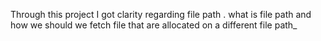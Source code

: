 Through this project I got clarity regarding file path . what is file path and how we should we fetch file that are  allocated on a different file path_
